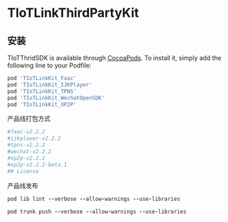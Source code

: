 # TIoTLinkThirdPartyKit


## 安装

TIoTThridSDK is available through [CocoaPods](https://cocoapods.org). To install
it, simply add the following line to your Podfile:

```ruby
pod 'TIoTLinkKit_Faac'
pod 'TIoTLinkKit_IJKPlayer'
pod 'TIoTLinkKit_TPNS'
pod 'TIoTLinkKit_WechatOpenSDK'
pod 'TIoTLinkKit_XP2P'
```

产品线打包方式

```ruby
#faac-v2.2.2
#ijkplayer-v2.2.2
#tpns-v2.2.2
#wechat-v2.2.2
#xp2p-v2.2.2
#xp2p-v2.2.2-beta.1
## License
```


产品线发布

```ruby
pod lib lint --verbose --allow-warnings --use-libraries
        
pod trunk push --verbose --allow-warnings --use-libraries
```